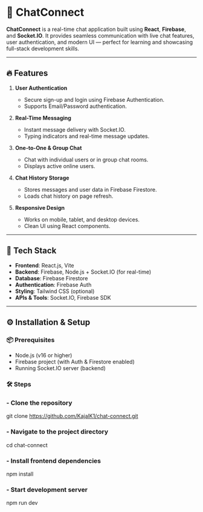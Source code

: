 # 💬 ChatConnect

**ChatConnect** is a real-time chat application built using **React**, **Firebase**, and **Socket.IO**. It provides seamless communication with live chat features, user authentication, and modern UI — perfect for learning and showcasing full-stack development skills.

---

## 🔥 Features

1. **User Authentication**
   - Secure sign-up and login using Firebase Authentication.
   - Supports Email/Password authentication.

2. **Real-Time Messaging**
   - Instant message delivery with Socket.IO.
   - Typing indicators and real-time message updates.

3. **One-to-One & Group Chat**
   - Chat with individual users or in group chat rooms.
   - Displays active online users.

4. **Chat History Storage**
   - Stores messages and user data in Firebase Firestore.
   - Loads chat history on page refresh.

5. **Responsive Design**
   - Works on mobile, tablet, and desktop devices.
   - Clean UI using React components.

---

## 🧰 Tech Stack

- **Frontend**: React.js, Vite
- **Backend**: Firebase, Node.js + Socket.IO (for real-time)
- **Database**: Firebase Firestore
- **Authentication**: Firebase Auth
- **Styling**: Tailwind CSS (optional)
- **APIs & Tools**: Socket.IO, Firebase SDK

---

## ⚙️ Installation & Setup

### 📦 Prerequisites
- Node.js (v16 or higher)
- Firebase project (with Auth & Firestore enabled)
- Running Socket.IO server (backend)

### 🛠️ Steps

### - Clone the repository
git clone https://github.com/KajalK1/chat-connect.git

### - Navigate to the project directory
cd chat-connect

### - Install frontend dependencies
npm install

### - Start development server
npm run dev
